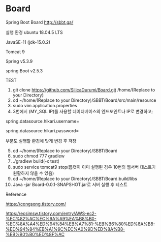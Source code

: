 # Board
 Spring Boot Board
http://sbbt.ga/

실행 환경
ubuntu 18.04.5 LTS

JavaSE-11 (jdk-15.0.2)

Tomcat 9

Spring v5.3.9

spring Boot v2.5.3

TEST

1. git clone https://github.com/SilicaDurumi/Board.git /home/(Replace to your Directory)
2. cd ~/home/(Replace to your Directory)/SBBT/Board/src/main/resource
3. sudo vim application.properties 
4. 3번에서 (MY_SQL IP)를 사용할 데이터베이스의 엔드포인트나 IP로 변경하고;

spring.datasource.hikari.username= 

spring.datasource.hikari.password= 

부분도 실행할 환경에 맞게 변경 후 저장

5. cd ~/home/(Replace to your Directory)/SBBT/Board
6. sudo chmod 777 gradlew
7. ./gradlew build(-x test)
8. sudo service tomcat9 stop(톰캣이 이미 실행된 경우 10번의 웹서버 테스트가 원활하지 않을 수 있음)
9. cd ~/home/(Replace to your Directory)/SBBT/Board.build/libs
10. Java -jar Board-0.0.1-SNAPSHOT.jar로 서버 실행 후 테스트




Reference 

https://congsong.tistory.com/

https://ecsimsw.tistory.com/entry/AWS-ec2-%EC%82%AC%EC%9A%A9%EA%B8%B0-%EC%8A%A4%ED%94%84%EB%A7%81-%EB%B6%80%ED%8A%B8-%ED%94%84%EB%A1%9C%EC%A0%9D%ED%8A%B8-%EB%B0%B0%ED%8F%AC

